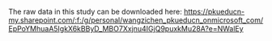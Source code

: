 The raw data in this study can be downloaded here: https://pkueducn-my.sharepoint.com/:f:/g/personal/wangzichen_pkueducn_onmicrosoft_com/EpPoYMhuaA5IgkX6kBByD_MBO7Xxjnu4IGjQ9puxkMu28A?e=NWalEy
